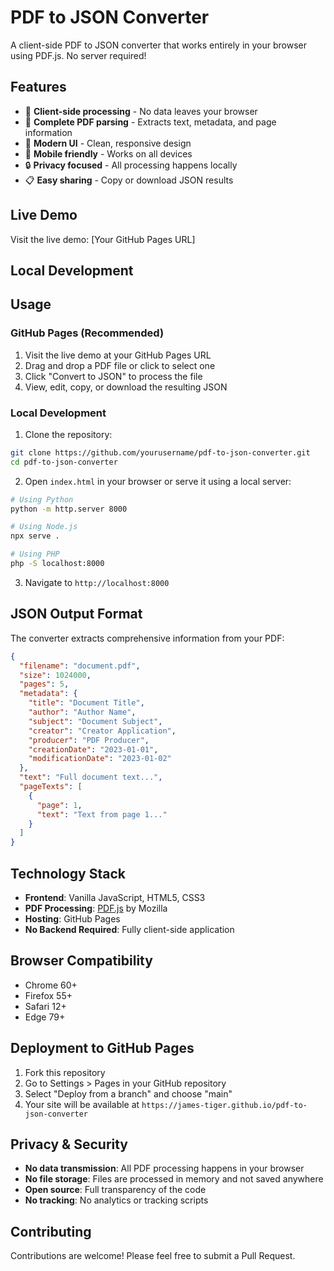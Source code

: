 # PDF to JSON Converter

A client-side PDF to JSON converter that works entirely in your browser using PDF.js. No server required!

## Features

- 🚀 **Client-side processing** - No data leaves your browser
- 📄 **Complete PDF parsing** - Extracts text, metadata, and page information
- 🎨 **Modern UI** - Clean, responsive design
- 📱 **Mobile friendly** - Works on all devices
- 🔒 **Privacy focused** - All processing happens locally
- 📋 **Easy sharing** - Copy or download JSON results

## Live Demo

Visit the live demo: [Your GitHub Pages URL]

## Local Development

## Usage

### GitHub Pages (Recommended)

1. Visit the live demo at your GitHub Pages URL
2. Drag and drop a PDF file or click to select one
3. Click "Convert to JSON" to process the file
4. View, edit, copy, or download the resulting JSON

### Local Development

1. Clone the repository:
```bash
git clone https://github.com/yourusername/pdf-to-json-converter.git
cd pdf-to-json-converter
```

2. Open `index.html` in your browser or serve it using a local server:
```bash
# Using Python
python -m http.server 8000

# Using Node.js
npx serve .

# Using PHP
php -S localhost:8000
```

3. Navigate to `http://localhost:8000`

## JSON Output Format

The converter extracts comprehensive information from your PDF:

```json
{
  "filename": "document.pdf",
  "size": 1024000,
  "pages": 5,
  "metadata": {
    "title": "Document Title",
    "author": "Author Name",
    "subject": "Document Subject",
    "creator": "Creator Application",
    "producer": "PDF Producer",
    "creationDate": "2023-01-01",
    "modificationDate": "2023-01-02"
  },
  "text": "Full document text...",
  "pageTexts": [
    {
      "page": 1,
      "text": "Text from page 1..."
    }
  ]
}
```

## Technology Stack

- **Frontend**: Vanilla JavaScript, HTML5, CSS3
- **PDF Processing**: [PDF.js](https://mozilla.github.io/pdf.js/) by Mozilla
- **Hosting**: GitHub Pages
- **No Backend Required**: Fully client-side application

## Browser Compatibility

- Chrome 60+
- Firefox 55+
- Safari 12+
- Edge 79+

## Deployment to GitHub Pages

1. Fork this repository
2. Go to Settings > Pages in your GitHub repository
3. Select "Deploy from a branch" and choose "main"
4. Your site will be available at `https://james-tiger.github.io/pdf-to-json-converter`

## Privacy & Security

- **No data transmission**: All PDF processing happens in your browser
- **No file storage**: Files are processed in memory and not saved anywhere
- **Open source**: Full transparency of the code
- **No tracking**: No analytics or tracking scripts


## Contributing

Contributions are welcome! Please feel free to submit a Pull Request.
